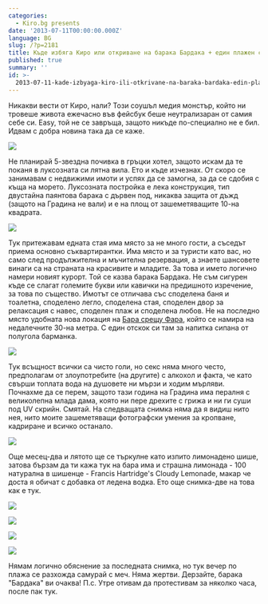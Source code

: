 ```yaml
---
categories:
  - Kiro.bg presents
date: '2013-07-11T00:00:00.000Z'
language: BG
slug: /?p=2181
title: Къде избяга Киро или откриване на барака Бардака + един плажен самурай!
published: true
summary: ''
id: >-
  2013-07-11-kade-izbyaga-kiro-ili-otkrivane-na-baraka-bardaka-edin-plazhen-samuray
---
```


Никакви вести от Киро, нали? Този соушъл медия монстър, който ни тровеше живота ежечасно във фейсбук беше неутрализаран от самия себе си. Easy, той не се завръща, защото никъде по-специално не е бил. Идвам с добра новина така да се каже. 

![](https://raw.githubusercontent.com/kirilchristov/blog_images/main/2013/07/beach-house-1.jpg)

 Не планирай 5-звездна почивка в гръцки хотел, защото искам да те поканя в луксозната си лятна вила. Ето и къде изчезнах. От скоро се занимавам с недвижими имоти и успях да се замогна, за да се сдобия с къща на морето. Луксозната постройка е лека конструкция, тип двустайна паянтова барака с дървен под, никаква защита от дъжд (защото на Градина не вали) и е на площ от зашеметяващите 10-на квадрата. 

![](https://raw.githubusercontent.com/kirilchristov/blog_images/main/2013/07/beach-house-4.jpg)

 Тук притежавам едната стая има място за не много гости, а съседът приема основно съквартирантки. Има място и за туристи като вас, но само след продължителна и мъчителна резервация, а знаете шансовете винаги са на страната на красивите и младите. За това и името логично намери новият курорт. Той се казва барака Бардака. Не съм сигурен къде се слагат големите букви или кавички на предишното изречение, за това по същество. Имотът се отличава със споделена баня и тоалетна, споделено легло, споделена стая, споделен двор за релаксация с навес, споделен плаж и споделена любов. Не на последно място удобната нова локация на [Бара срещу Фара](https://www.facebook.com/BaraSreshtuFara), който се намира на недалечните 30-на метра. С един отскок си там за напитка сипана от полугола барманка. 

![](https://raw.githubusercontent.com/kirilchristov/blog_images/main/2013/07/bar.jpg)

 Тук всъщност всички са чисто голи, но секс няма много често, предполагам от злоупотребите (на другите) с алкохол и факта, че като свърши топлата вода на душовете ни мързи и ходим мърляви. Почнахме да се перем, защото тази година на Градина има пералня с великолепна млада дама, която ни пере дрехите с грижа и ни ги суши под UV скрийн. Смятай. На следващата снимка няма да я видиш нито нея, нито моите зашеметяващи фотографски умения за кропване, кадриране и всичко останало. 

![](https://raw.githubusercontent.com/kirilchristov/blog_images/main/2013/07/peralnia-Gradina.jpg)

 Още месец-два и лятото ще се търкулне като изпито лимонадено шише, затова бързам да ти кажа тук на бара има и страшна лимонада - 100 натурална в шишенце - Francis Hartridge's Cloudy Lemonade, макар че доста я обичат с добавка от ледена водка. Ето още снимка-две на това как е тук. 

![](https://raw.githubusercontent.com/kirilchristov/blog_images/main/2013/07/beach-house-3.jpg)

 

![](https://raw.githubusercontent.com/kirilchristov/blog_images/main/2013/07/beach-house-2.jpg)

 

![](https://raw.githubusercontent.com/kirilchristov/blog_images/main/2013/07/beach-house-5.jpg)

 

![](https://raw.githubusercontent.com/kirilchristov/blog_images/main/2013/07/samurai.jpg)

 Нямам логично обяснение за последната снимка, но тук вечер по плажа се разхожда самурай с меч. Няма жертви. Дерзайте, барака "Бардака" ви очаква! П.с. Утре отивам да протестивам за няколко часа, после пак тук.
